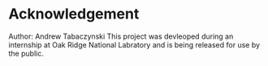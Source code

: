 # Acknowledgement
Author: Andrew Tabaczynski
This project was devleoped during an internship at Oak Ridge National Labratory and is being released for use by the public.

